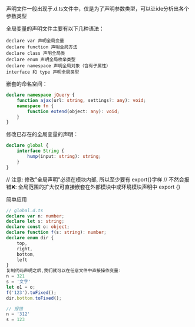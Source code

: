 声明文件一般出现于.d.ts文件中，仅是为了声明参数类型，可以让ide分析出各个参数类型

全局变量的声明文件主要有以下几种语法：
```
declare var 声明全局变量
declare function 声明全局方法
declare class 声明全局类
declare enum 声明全局枚举类型
declare namespace 声明全局对象（含有子属性）
interface 和 type 声明全局类型
```
嵌套的命名空间：
```typescript
declare namespace jQuery {
    function ajax(url: string, settings?: any): void;
    namespace fn {
        function extend(object: any): void;
    }
}
```
修改已存在的全局变量的声明：
```typescript
declare global {
    interface String {
        hump(input: string): string;
    }
}
```
// 注意: 修改"全局声明"必须在模块内部, 所以至少要有 export{}字样
// 不然会报错❌: 全局范围的扩大仅可直接嵌套在外部模块中或环境模块声明中
export {}

简单应用
```typescript
// global.d.ts
declare var n: number;
declare let s: string;
declare const o: object;
declare function f(s: string): number;
declare enum dir {
    top,
    right,
    bottom,
    left
}
复制代码声明之后,我们就可以在任意文件中直接操作变量:
n = 321
s = '文字'
let o1 = o;
f('123').toFixed();
dir.bottom.toFixed();

// 报错
n = '312'
s = 123
```
